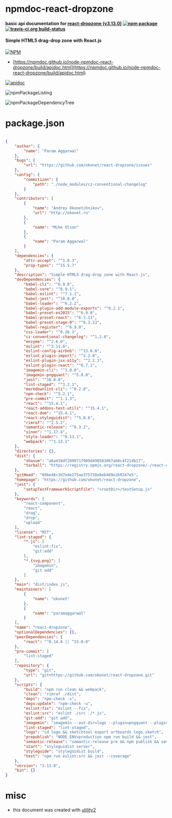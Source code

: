 # npmdoc-react-dropzone

#### basic api documentation for  [react-dropzone (v3.13.0)](https://github.com/okonet/react-dropzone)  [![npm package](https://img.shields.io/npm/v/npmdoc-react-dropzone.svg?style=flat-square)](https://www.npmjs.org/package/npmdoc-react-dropzone) [![travis-ci.org build-status](https://api.travis-ci.org/npmdoc/node-npmdoc-react-dropzone.svg)](https://travis-ci.org/npmdoc/node-npmdoc-react-dropzone)

#### Simple HTML5 drag-drop zone with React.js

[![NPM](https://nodei.co/npm/react-dropzone.png?downloads=true&downloadRank=true&stars=true)](https://www.npmjs.com/package/react-dropzone)

- [https://npmdoc.github.io/node-npmdoc-react-dropzone/build/apidoc.html](https://npmdoc.github.io/node-npmdoc-react-dropzone/build/apidoc.html)

[![apidoc](https://npmdoc.github.io/node-npmdoc-react-dropzone/build/screenCapture.buildCi.browser.%252Ftmp%252Fbuild%252Fapidoc.html.png)](https://npmdoc.github.io/node-npmdoc-react-dropzone/build/apidoc.html)

![npmPackageListing](https://npmdoc.github.io/node-npmdoc-react-dropzone/build/screenCapture.npmPackageListing.svg)

![npmPackageDependencyTree](https://npmdoc.github.io/node-npmdoc-react-dropzone/build/screenCapture.npmPackageDependencyTree.svg)



# package.json

```json

{
    "author": {
        "name": "Param Aggarwal"
    },
    "bugs": {
        "url": "https://github.com/okonet/react-dropzone/issues"
    },
    "config": {
        "commitizen": {
            "path": "./node_modules/cz-conventional-changelog"
        }
    },
    "contributors": [
        {
            "name": "Andrey Okonetchnikov",
            "url": "http://okonet.ru"
        },
        {
            "name": "Mike Olson"
        },
        {
            "name": "Param Aggarwal"
        }
    ],
    "dependencies": {
        "attr-accept": "^1.0.3",
        "prop-types": "^15.5.7"
    },
    "description": "Simple HTML5 drag-drop zone with React.js",
    "devDependencies": {
        "babel-cli": "^6.9.0",
        "babel-core": "^6.9.1",
        "babel-eslint": "^7.1.1",
        "babel-jest": "^18.0.0",
        "babel-loader": "^6.2.2",
        "babel-plugin-add-module-exports": "^0.2.1",
        "babel-preset-es2015": "^6.9.0",
        "babel-preset-react": "^6.3.13",
        "babel-preset-stage-0": "^6.3.13",
        "babel-register": "^6.9.0",
        "css-loader": "^0.26.1",
        "cz-conventional-changelog": "^1.2.0",
        "enzyme": "^2.6.0",
        "eslint": "^3.11.0",
        "eslint-config-airbnb": "^13.0.0",
        "eslint-plugin-import": "^2.2.0",
        "eslint-plugin-jsx-a11y": "^2.2.3",
        "eslint-plugin-react": "^6.7.1",
        "imagemin-cli": "^3.0.0",
        "imagemin-pngquant": "^5.0.0",
        "jest": "^18.0.0",
        "lint-staged": "^3.2.1",
        "markdownlint-cli": "^0.2.0",
        "npm-check": "^5.2.1",
        "pre-commit": "^1.1.3",
        "react": "^15.4.1",
        "react-addons-test-utils": "^15.4.1",
        "react-dom": "^15.4.1",
        "react-styleguidist": "^5.0.6",
        "rimraf": "^2.5.2",
        "semantic-release": "^6.3.2",
        "sinon": "^1.17.4",
        "style-loader": "^0.13.1",
        "webpack": "^1.13.1"
    },
    "directories": {},
    "dist": {
        "shasum": "a6a438df289971f909d498583d67ab0c4f214b17",
        "tarball": "https://registry.npmjs.org/react-dropzone/-/react-dropzone-3.13.0.tgz"
    },
    "gitHead": "08be46c3d7ede275ae375738e8eb469e269347e5",
    "homepage": "https://github.com/okonet/react-dropzone",
    "jest": {
        "setupTestFrameworkScriptFile": "<rootDir>/testSetup.js"
    },
    "keywords": [
        "react-component",
        "react",
        "drag",
        "drop",
        "upload"
    ],
    "license": "MIT",
    "lint-staged": {
        "*.js": [
            "eslint:fix",
            "git:add"
        ],
        "*.{svg,png}": [
            "imagemin",
            "git add"
        ]
    },
    "main": "dist/index.js",
    "maintainers": [
        {
            "name": "okonet"
        },
        {
            "name": "paramaggarwal"
        }
    ],
    "name": "react-dropzone",
    "optionalDependencies": {},
    "peerDependencies": {
        "react": "^0.14.0 || ^15.0.0"
    },
    "pre-commit": [
        "lint-staged"
    ],
    "repository": {
        "type": "git",
        "url": "git+https://github.com/okonet/react-dropzone.git"
    },
    "scripts": {
        "build": "npm run clean && webpack",
        "clean": "rimraf ./dist",
        "deps": "npm-check -s",
        "deps:update": "npm-check -u",
        "eslint:fix": "eslint --fix",
        "eslint:src": "eslint ./src ./*.js",
        "git:add": "git add",
        "imagemin": "imagemin --out-dir=logo --plugin=pngquant --plugin=svgo",
        "lint-staged": "lint-staged",
        "logo": "cd logo && sketchtool export artboards logo.sketch",
        "prepublish": "NODE_ENV=production npm run build && jest",
        "semantic-release": "semantic-release pre && npm publish && semantic-release post",
        "start": "styleguidist server",
        "styleguide": "styleguidist build",
        "test": "npm run eslint:src && jest --coverage"
    },
    "version": "3.13.0",
    "bin": {}
}
```



# misc
- this document was created with [utility2](https://github.com/kaizhu256/node-utility2)

